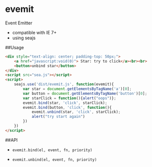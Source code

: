 evemit
======

Event Emitter

*   compatible with IE 7+
*   using seajs

##Usage

```html
<div style="text-align: center; padding-top: 50px;">
    <a href="javascript:void(0)"> Star: try to click</a><br><br>
    <button>unbind star</button>
</div>
<script src="sea.js"></script>
<script>
    seajs.use('dist/evemit.js', function(evemit){
        var star = document.getElementsByTagName('a')[0];
        var button = document.getElementsByTagName('button')[0];
        var starClick = function(){alert("oops")};
        evemit.bind(star, 'click', starClick);
        evemit.bind(button, 'click', function(){
            evemit.unbind(star, 'click', starClick);
            alert("try start again")
        })
    })
</script>
```

##API

*   `evemit.bind(el, event, fn, priority)`

*   `evemit.unbind(el, event, fn, priority)`

